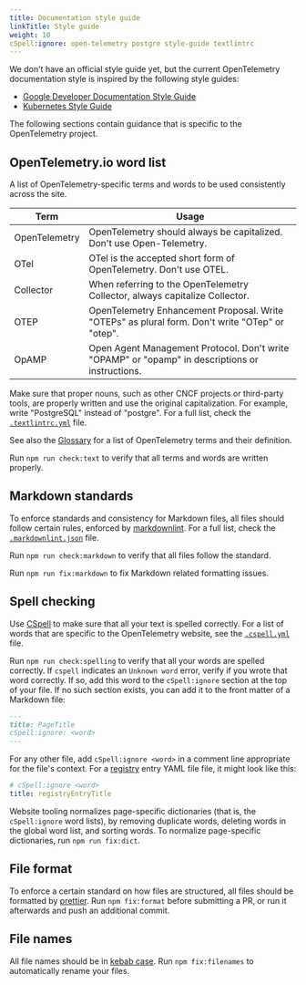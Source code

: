 ```yaml
---
title: Documentation style guide
linkTitle: Style guide
weight: 10
cSpell:ignore: open-telemetry postgre style-guide textlintrc
---
```


We don't have an official style guide yet, but the current OpenTelemetry
documentation style is inspired by the following style guides:

- [Google Developer Documentation Style Guide](https://developers.google.com/style)
- [Kubernetes Style Guide](https://kubernetes.io/docs/contribute/style/style-guide/)

The following sections contain guidance that is specific to the OpenTelemetry
project.

## OpenTelemetry.io word list

A list of OpenTelemetry-specific terms and words to be used consistently across
the site.

<!-- prettier-ignore-start -->
| Term | Usage |
| --- | --- |
| OpenTelemetry | OpenTelemetry should always be capitalized. Don't use Open-Telemetry. |
| OTel | OTel is the accepted short form of OpenTelemetry. Don't use OTEL. |
| Collector | When referring to the OpenTelemetry Collector, always capitalize Collector. |
| OTEP | OpenTelemetry Enhancement Proposal. Write "OTEPs" as plural form. Don't write "OTep" or "otep". |
| OpAMP | Open Agent Management Protocol. Don't write "OPAMP" or "opamp" in descriptions or instructions. |
<!-- prettier-ignore-end -->

Make sure that proper nouns, such as other CNCF projects or third-party tools,
are properly written and use the original capitalization. For example, write
"PostgreSQL" instead of "postgre". For a full list, check the
[`.textlintrc.yml`](https://github.com/open-telemetry/opentelemetry.io/blob/main/.textlintrc.yml)
file.

See also the [Glossary](/docs/concepts/glossary/) for a list of OpenTelemetry
terms and their definition.

Run `npm run check:text` to verify that all terms and words are written
properly.

## Markdown standards

To enforce standards and consistency for Markdown files, all files should follow
certain rules, enforced by
[markdownlint](https://github.com/DavidAnson/markdownlint). For a full list,
check the
[`.markdownlint.json`](https://github.com/open-telemetry/opentelemetry.io/blob/main/.markdownlint.json)
file.

Run `npm run check:markdown` to verify that all files follow the standard.

Run `npm run fix:markdown` to fix Markdown related formatting issues.

## Spell checking

Use [CSpell](https://github.com/streetsidesoftware/cspell) to make sure that all
your text is spelled correctly. For a list of words that are specific to the
OpenTelemetry website, see the
[`.cspell.yml`](https://github.com/open-telemetry/opentelemetry.io/blob/main/.cspell.yml)
file.

Run `npm run check:spelling` to verify that all your words are spelled
correctly. If `cspell` indicates an `Unknown word` error, verify if you wrote
that word correctly. If so, add this word to the `cSpell:ignore` section at the
top of your file. If no such section exists, you can add it to the front matter
of a Markdown file:

```markdown
---
title: PageTitle
cSpell:ignore: <word>
---
```
For any other file, add `cSpell:ignore <word>` in a comment line appropriate for the file's context. For a [registry](/ecosystem/registry/) entry YAML file file, it might look like this:

```yaml
# cSpell:ignore <word>
title: registryEntryTitle
```

Website tooling normalizes page-specific dictionaries (that is, the `cSpell:ignore` word lists), by removing duplicate words, deleting words in the global word list, and sorting words. To normalize page-specific dictionaries, run `npm run fix:dict`.

## File format

To enforce a certain standard on how files are structured, all files should be
formatted by [prettier](https://prettier.io). Run `npm fix:format` before
submitting a PR, or run it afterwards and push an additional commit.

## File names

All file names should be in
[kebab case](https://en.wikipedia.org/wiki/Letter_case#Kebab_case). Run
`npm fix:filenames` to automatically rename your files.
